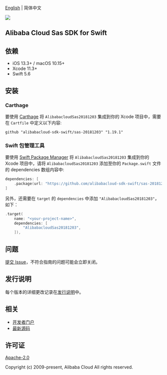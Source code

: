 [English](README.md) | 简体中文

![](https://aliyunsdk-pages.alicdn.com/icons/AlibabaCloud.svg)

## Alibaba Cloud Sas SDK for Swift

## 依赖

- iOS 13.3+ / macOS 10.15+
- Xcode 11.3+
- Swift 5.6

## 安装

### Carthage

要使用 [Carthage](https://github.com/Carthage/Carthage) 将 `AlibabacloudSas20181203` 集成到你的 Xcode 项目中，需要在 `Cartfile` 中定义以下内容:

```ogdl
github "alibabacloud-sdk-swift/sas-20181203" "1.19.1"
```

### Swift 包管理工具

要使用 [Swift Package Manager](https://swift.org/package-manager/) 将 `AlibabacloudSas20181203` 集成到你的 Xcode 项目中，请将 `AlibabacloudSas20181203` 添加至你的 `Package.swift` 文件的 dependencies 数组内容中:

```swift
dependencies: [
    .package(url: "https://github.com/alibabacloud-sdk-swift/sas-20181203.git", from: "1.19.1")
]
```

另外，还需要在 `target` 的 `dependencies` 中添加 `"AlibabacloudSas20181203"`，如下：

```swift
.target(
    name: "<your-project-name>",
    dependencies: [
        "AlibabacloudSas20181203",
    ]),
```

## 问题

[提交 Issue](https://github.com/alibabacloud-sdk-swift/sas-20181203/issues/new)，不符合指南的问题可能会立即关闭。

## 发行说明

每个版本的详细更改记录在[发行说明](./ChangeLog.txt)中。

## 相关

* [开发者门户](https://next.api.aliyun.com/home)
* [最新源码](https://github.com/alibabacloud-sdk-swift/sas-20181203)

## 许可证

[Apache-2.0](http://www.apache.org/licenses/LICENSE-2.0)

Copyright (c) 2009-present, Alibaba Cloud All rights reserved.
